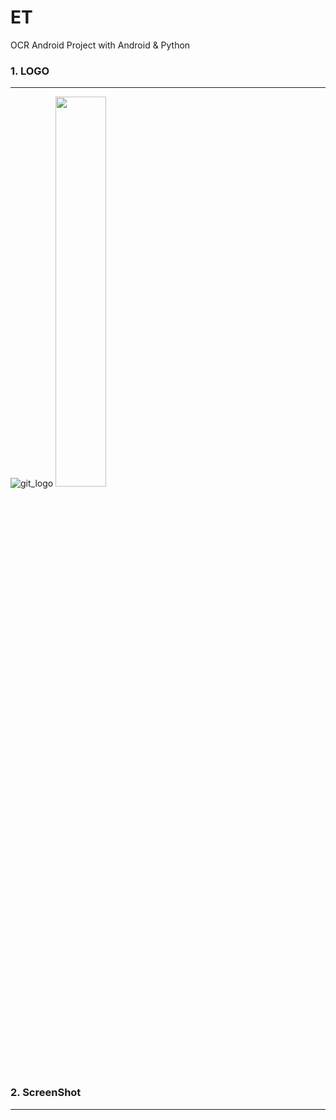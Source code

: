 # ET
OCR Android Project with Android & Python 


### 1. LOGO
----------------
![git_logo](https://user-images.githubusercontent.com/47199328/66376365-72d9b480-e9ea-11e9-94e0-234d87e58045.png)
<img src="https://user-images.githubusercontent.com/47199328/66376365-72d9b480-e9ea-11e9-94e0-234d87e58045.png" width="40%">


### 2. ScreenShot
-------------------



